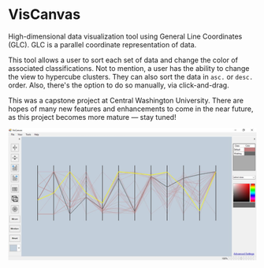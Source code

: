 # VisCanvas

High-dimensional data visualization tool using General Line Coordinates (GLC). GLC is a parallel coordinate representation of data.

This tool allows a user to sort each set of data and change the color of associated classifications. Not to mention, a user has the
ability to change the view to hypercube clusters. They can also sort the data in `asc.` or `desc.` order. Also, there's the option
to do so manually, via click-and-drag.

This was a capstone project at Central Washington University. There are hopes of many new features and enhancements to come in the
near future, as this project becomes more mature — stay tuned!

![optional text](docs/image/viscanvas.jpg)

